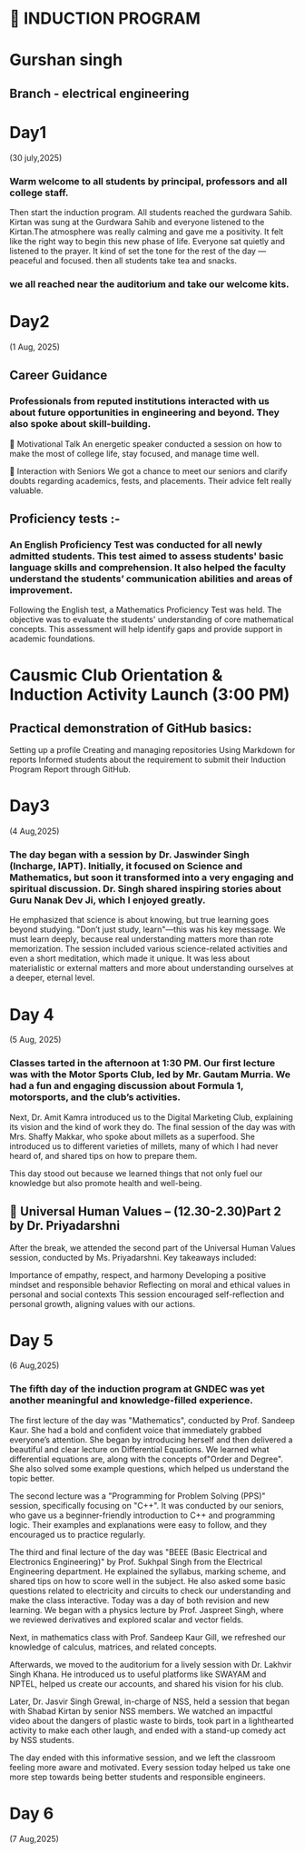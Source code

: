 # 📖 INDUCTION PROGRAM 

# Gurshan singh 
## Branch - electrical engineering 
# Day1 
(30 july,2025)

### Warm welcome to all students by principal, professors and all college staff.
Then start the  induction program.
All students reached the gurdwara Sahib. Kirtan was sung at the Gurdwara Sahib and everyone listened to the Kirtan.The atmosphere was really calming and gave me a positivity. It felt like the right way to begin this new phase of life. Everyone sat quietly and listened to the prayer. It kind of set the tone for the rest of the day — peaceful and focused. then all students take tea and snacks.
### we all reached near the auditorium and take our welcome kits.
 # Day2 
 (1 Aug, 2025)
 ## Career Guidance 
 ### Professionals from reputed institutions interacted with us about future opportunities in engineering and beyond. They also spoke about skill-building.

🧠 Motivational Talk An energetic speaker conducted a session on how to make the most of college life, stay focused, and manage time well.

👥 Interaction with Seniors We got a chance to meet our seniors and clarify doubts regarding academics, fests, and placements. Their advice felt really valuable.
## Proficiency tests :-
### An English Proficiency Test was conducted for all newly admitted students. This test aimed to assess students' basic language skills and comprehension. It also helped the faculty understand the students’ communication abilities and areas of improvement.
Following the English test, a Mathematics Proficiency Test was held. The objective was to evaluate the students' understanding of core mathematical concepts. This assessment will help identify gaps and provide support in academic foundations.

# Causmic Club Orientation & Induction Activity Launch (3:00 PM)

## Practical demonstration of GitHub basics:
Setting up a profile
Creating and managing repositories
Using Markdown for reports
Informed students about the requirement to submit their Induction Program Report through GitHub.

# Day3
(4 Aug,2025)
### The day began with a session by Dr. Jaswinder Singh (Incharge, IAPT). Initially, it focused on Science and Mathematics, but soon it transformed into a very engaging and spiritual discussion. Dr. Singh shared inspiring stories about Guru Nanak Dev Ji, which I enjoyed greatly.

He emphasized that science is about knowing, but true learning goes beyond studying. "Don’t just study, learn"—this was his key message. We must learn deeply, because real understanding matters more than rote memorization. The session included various science-related activities and even a short meditation, which made it unique. It was less about materialistic or external matters and more about understanding ourselves at a deeper, eternal level. 

# Day 4
(5 Aug, 2025)
### Classes tarted in the afternoon at 1:30 PM. Our first lecture was with the Motor Sports Club, led by Mr. Gautam Murria. We had a fun and engaging discussion about Formula 1, motorsports, and the club’s activities.

Next, Dr. Amit Kamra introduced us to the Digital Marketing Club, explaining its vision and the kind of work they do. The final session of the day was with Mrs. Shaffy Makkar, who spoke about millets as a superfood. She introduced us to different varieties of millets, many of which I had never heard of, and shared tips on how to prepare them.

This day stood out because we learned things that not only fuel our knowledge but also promote health and well-being.

## 🌱 Universal Human Values – (12.30-2.30)Part 2 by Dr. Priyadarshni
After the break, we attended the second part of the Universal Human Values session, conducted by Ms. Priyadarshni.
Key takeaways included:

Importance of empathy, respect, and harmony
Developing a positive mindset and responsible behavior
Reflecting on moral and ethical values in personal and social contexts
This session encouraged self-reflection and personal growth, aligning values with our actions.
# Day 5
(6 Aug,2025)
### The fifth day of the induction program at GNDEC was yet another meaningful and knowledge-filled experience.


The first lecture of the day was "Mathematics", conducted by Prof. Sandeep Kaur. She had a bold and confident voice that immediately grabbed everyone’s attention. She began by introducing herself and then delivered a beautiful and clear lecture on Differential Equations. We learned what differential equations are, along with the concepts of"Order and Degree". She also solved some example questions, which helped us understand the topic better.


The second lecture was a "Programming for Problem Solving (PPS)" session, specifically focusing on "C++". It was conducted by our seniors, who gave us a beginner-friendly introduction to C++ and programming logic. Their examples and explanations were easy to follow, and they encouraged us to practice regularly.


The third and final lecture of the day was "BEEE (Basic Electrical and Electronics Engineering)" by Prof. Sukhpal Singh from the Electrical Engineering department. He explained the syllabus, marking scheme, and shared tips on how to score well in the subject. He also asked some basic questions related to electricity and circuits to check our understanding and make the class interactive.
Today was a day of both revision and new learning. We began with a physics lecture by Prof. Jaspreet Singh, where we reviewed derivatives and explored scalar and vector fields.

Next, in mathematics class with Prof. Sandeep Kaur Gill, we refreshed our knowledge of calculus, matrices, and related concepts.

Afterwards, we moved to the auditorium for a lively session with Dr. Lakhvir Singh Khana. He introduced us to useful platforms like SWAYAM and NPTEL, helped us create our accounts, and shared his vision for his club.

Later, Dr. Jasvir Singh Grewal, in-charge of NSS, held a session that began with Shabad Kirtan by senior NSS members. We watched an impactful video about the dangers of plastic waste to birds, took part in a lighthearted activity to make each other laugh, and ended with a stand-up comedy act by NSS students.

The day ended with this informative session, and we left the classroom feeling more aware and motivated. Every session today helped us take one more step towards being better students and responsible engineers.

# Day 6
(7 Aug,2025)

